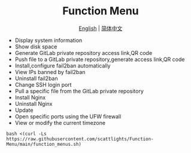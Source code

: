 <h1 align="center">
  Function Menu
</h1>

<p align="center">
 <a href="README.md">English</a> | <a href="/docs/README.zh.md">简体中文</a>  
</p>

* Display system information
* Show disk space
* Generate GitLab private repository access link,QR code
* Push file to a GitLab private repository,generate access link,QR code
* Install,configure fail2ban automatically
* View IPs banned by fail2ban
* Uninstall fail2ban
* Change SSH login port
* Pull a specific file from the GitLab private repository
* Install Nginx
* Uninstall Nginx
* Update
* Open specific ports using the UFW firewall
* View or modify the current timezone
  
```shell
bash <(curl -Ls https://raw.githubusercontent.com/scattlights/Function-Menu/main/function_menus.sh)
```






